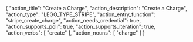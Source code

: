{
"action_title": "Create a Charge",
"action_description": "Create a Charge",
"action_type": "LEGO_TYPE_STRIPE",
"action_entry_function": "stripe_create_charge",
"action_needs_credential": true,
"action_supports_poll": true,
"action_supports_iteration": true,
"action_verbs": [
"create"
],
"action_nouns": [
"charge"
]
}
